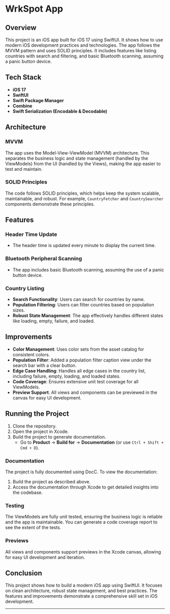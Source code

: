 # WrkSpot App

## Overview

This project is an iOS app built for iOS 17 using SwiftUI. It shows how to use modern iOS development practices and technologies. The app follows the MVVM pattern and uses SOLID principles. It includes features like listing countries with search and filtering, and basic Bluetooth scanning, assuming a panic button device.

## Tech Stack

- **iOS 17**
- **SwiftUI**
- **Swift Package Manager**
- **Combine**
- **Swift Serialization (Encodable & Decodable)**

## Architecture

### MVVM

The app uses the Model-View-ViewModel (MVVM) architecture. This separates the business logic and state management (handled by the ViewModels) from the UI (handled by the Views), making the app easier to test and maintain.

### SOLID Principles

The code follows SOLID principles, which helps keep the system scalable, maintainable, and robust. For example, `CountryFetcher` and `CountrySearcher` components demonstrate these principles.

## Features

### Header Time Update

- The header time is updated every minute to display the current time.

### Bluetooth Peripheral Scanning

- The app includes basic Bluetooth scanning, assuming the use of a panic button device.

### Country Listing

- **Search Functionality**: Users can search for countries by name.
- **Population Filtering**: Users can filter countries based on population sizes.
- **Robust State Management**: The app effectively handles different states like loading, empty, failure, and loaded.

## Improvements

- **Color Management**: Uses color sets from the asset catalog for consistent colors.
- **Population Filter**: Added a population filter caption view under the search bar with a clear button.
- **Edge Case Handling**: Handles all edge cases in the country list, including failure, empty, loading, and loaded states.
- **Code Coverage**: Ensures extensive unit test coverage for all ViewModels.
- **Preview Support**: All views and components can be previewed in the canvas for easy UI development.

## Running the Project

1. Clone the repository.
2. Open the project in Xcode.
3. Build the project to generate documentation.
   - Go to **Product** → **Build for** → **Documentation** (or use `Ctrl + Shift + Cmd + D`).

### Documentation

The project is fully documented using DocC. To view the documentation:
1. Build the project as described above.
2. Access the documentation through Xcode to get detailed insights into the codebase.

### Testing

The ViewModels are fully unit tested, ensuring the business logic is reliable and the app is maintainable. You can generate a code coverage report to see the extent of the tests.

### Previews

All views and components support previews in the Xcode canvas, allowing for easy UI development and iteration.

## Conclusion

This project shows how to build a modern iOS app using SwiftUI. It focuses on clean architecture, robust state management, and best practices. The features and improvements demonstrate a comprehensive skill set in iOS development.

---

